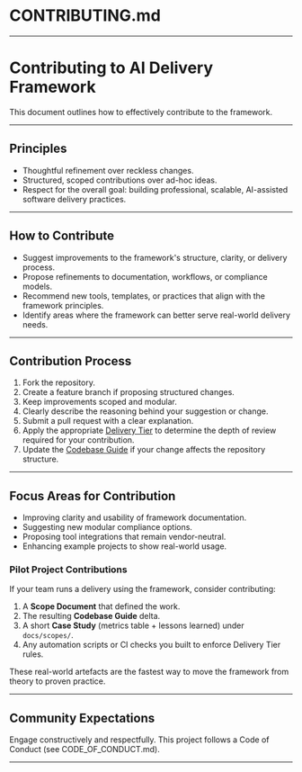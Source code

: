 # **CONTRIBUTING.md**

---

# Contributing to AI Delivery Framework

This document outlines how to effectively contribute to the framework.

---

## **Principles**

- Thoughtful refinement over reckless changes.
- Structured, scoped contributions over ad-hoc ideas.
- Respect for the overall goal: building professional, scalable, AI-assisted software delivery practices.

---

## **How to Contribute**

- Suggest improvements to the framework's structure, clarity, or delivery process.
- Propose refinements to documentation, workflows, or compliance models.
- Recommend new tools, templates, or practices that align with the framework principles.
- Identify areas where the framework can better serve real-world delivery needs.

---

## **Contribution Process**

1. Fork the repository.
2. Create a feature branch if proposing structured changes.
3. Keep improvements scoped and modular.
4. Clearly describe the reasoning behind your suggestion or change.
5. Submit a pull request with a clear explanation.
6. Apply the appropriate [Delivery Tier](docs/delivery_tiers.md) to determine the depth of review required for your contribution.
7. Update the [Codebase Guide](meta/codebase_guide_template.md) if your change affects the repository structure.

---

## **Focus Areas for Contribution**

- Improving clarity and usability of framework documentation.
- Suggesting new modular compliance options.
- Proposing tool integrations that remain vendor-neutral.
- Enhancing example projects to show real-world usage.

### **Pilot Project Contributions**

If your team runs a delivery using the framework, consider contributing:

1. A **Scope Document** that defined the work.
2. The resulting **Codebase Guide** delta.
3. A short **Case Study** (metrics table + lessons learned) under `docs/scopes/`.
4. Any automation scripts or CI checks you built to enforce Delivery Tier rules.

These real-world artefacts are the fastest way to move the framework from theory to proven practice.

---

## **Community Expectations**

Engage constructively and respectfully.
This project follows a Code of Conduct (see CODE_OF_CONDUCT.md).

---